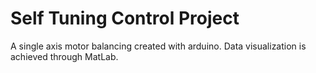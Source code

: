 # Self Tuning Control Project

A single axis motor balancing created with arduino. Data visualization is achieved through MatLab.

